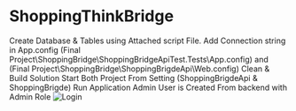 # ShoppingThinkBridge
 Create Database & Tables using Attached script File.
 Add Connection string in App.config  (Final Project\ShoppingBridge\ShoppingBridgeApiTest.Tests\App.config) and (Final Project\ShoppingBridge\ShoppingBrigdeApi\Web.config)
 Clean & Build Solution 
 Start Both Project From Setting (ShoppingBrigdeApi & ShoppingBrigde)
 Run Application
 Admin User is Created From backend with Admin Role
 ![Login](https://user-images.githubusercontent.com/17870384/95767910-20a13280-0cd3-11eb-93d7-39f1f842fa29.PNG)
